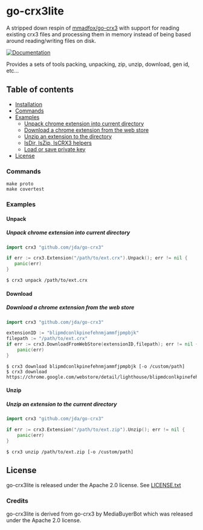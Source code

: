 # go-crx3lite
A stripped down respin of [mmadfox/go-crx3](https://github.com/mmadfox/go-crx3) 
with support for reading existing crx3 files and processing them in memory instead 
of being based around reading/writing files on disk.

[![Documentation](https://godoc.org/github.com/jda/go-crx3lite?status.svg)](https://pkg.go.dev/github.com/jda/go-crx3lite)

Provides a sets of tools packing, unpacking, zip, unzip, download, gen id, etc...

## Table of contents
+ [Installation](#installation)
+ [Commands](#commands)
+ [Examples](#examples)
  - [Unpack chrome extension into current directory](#unpack)
  - [Download a chrome extension from the web store](#download)
  - [Unzip an extension to the directory](#unzip)
  - [IsDir, IsZip, IsCRX3 helpers](#isdir-iszip-iscrx3)
  - [Load or save private key](#newprivatekey-loadprivatekey-saveprivatekey)
+ [License](#license)

### Commands
```shell script
make proto 
make covertest
``` 

### Examples

#### Unpack
##### Unpack chrome extension into current directory
```go
import crx3 "github.com/jda/go-crx3"

if err := crx3.Extension("/path/to/ext.crx").Unpack(); err != nil {
   panic(err)
}
```
```shell script
$ crx3 unpack /path/to/ext.crx 
```

#### Download 
##### Download a chrome extension from the web store
```go
import crx3 "github.com/jda/go-crx3"

extensionID := "blipmdconlkpinefehnmjammfjpmpbjk"
filepath := "/path/to/ext.crx"
if err := crx3.DownloadFromWebStore(extensionID,filepath); err != nil {
    panic(err)
}
```
```shell script
$ crx3 download blipmdconlkpinefehnmjammfjpmpbjk [-o /custom/path]
$ crx3 download https://chrome.google.com/webstore/detail/lighthouse/blipmdconlkpinefehnmjammfjpmpbjk
```

#### Unzip
##### Unzip an extension to the current directory
```go
import crx3 "github.com/jda/go-crx3"

if err := crx3.Extension("/path/to/ext.zip").Unzip(); err != nil {
    panic(err)
}
```
```shell script
$ crx3 unzip /path/to/ext.zip [-o /custom/path] 
``` 

## License
go-crx3lite is released under the Apache 2.0 license. See [LICENSE.txt](https://github.com/jda/go-crx3/blob/master/LICENSE)

### Credits
go-crx3lite is derived from go-crx3 by MediaBuyerBot which was released under the Apache 2.0 license.
